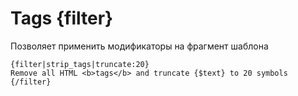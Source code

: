 Tags {filter}
=============

Позволяет применить модификаторы на фрагмент шаблона

```smarty
{filter|strip_tags|truncate:20}
Remove all HTML <b>tags</b> and truncate {$text} to 20 symbols
{/filter}
```